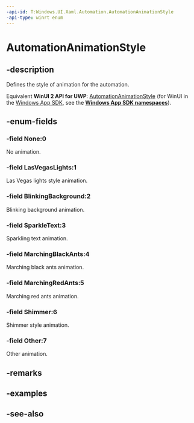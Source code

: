 ```yaml
---
-api-id: T:Windows.UI.Xaml.Automation.AutomationAnimationStyle
-api-type: winrt enum
---
```


<!-- Enumeration syntax
public enum Windows.UI.Xaml.Automation.AutomationAnimationStyle : int
-->

# AutomationAnimationStyle

## -description
Defines the style of animation for the automation.

Equivalent **WinUI 2 API for UWP**: [AutomationAnimationStyle](/windows/winui/api/microsoft.ui.xaml.automation.automationanimationstyle) (for WinUI in the [Windows App SDK](/windows/apps/windows-app-sdk/), see the **[Windows App SDK namespaces](/windows/windows-app-sdk/api/winrt/)**).

## -enum-fields
### -field None:0
No animation.

### -field LasVegasLights:1
Las Vegas lights style animation.

### -field BlinkingBackground:2
Blinking background animation.

### -field SparkleText:3
Sparkling text animation.

### -field MarchingBlackAnts:4
Marching black ants animation.

### -field MarchingRedAnts:5
Marching red ants animation.

### -field Shimmer:6
Shimmer style animation.

### -field Other:7
Other animation.


## -remarks

## -examples

## -see-also
